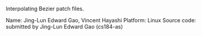 Interpolating Bezier patch files.

Name: Jing-Lun Edward Gao, Vincent Hayashi
Platform: Linux
Source code: submitted by Jing-Lun Edward Gao (cs184-as)
